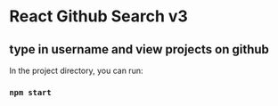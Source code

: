 # React Github Search v3
## type in username and view projects on github

In the project directory, you can run:

### `npm start`
